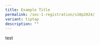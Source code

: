 ```yaml
---
title: Example Title
permalink: /sec-1-registration/s10p2024/
variant: tiptap
description: ""
---
```

<p>test</p>